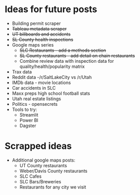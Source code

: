 # Ideas for future posts

* Building permit scraper
* ~~Tableau metadata scraper~~
* ~~UT billboards and accidents~~
* ~~SL County health inspections~~
* Google maps series
  * ~~SLC Restaurants - add a methods section~~
  * ~~SL County restaurants - add detail on chain restaurants~~
  * Combine review data with inspection data for quality/health/popularity matrix
* Trax data
* Reddit data -/r/SaltLakeCity vs /r/Utah
* IMDb data - movie locations
* Car accidents in SLC
* Maxx preps high school football stats
* Utah real estate listings
* Politics - opensecrets
* Tools to try:
  * Streamlit
  * Power BI
  * Dagster

# Scrapped ideas

* Additional google maps posts:
  * UT County restaurants
  * Weber/Davis County restaurants
  * SLC Cafes
  * SLC Bars/Breweries
  * Restaurants for any city we visit